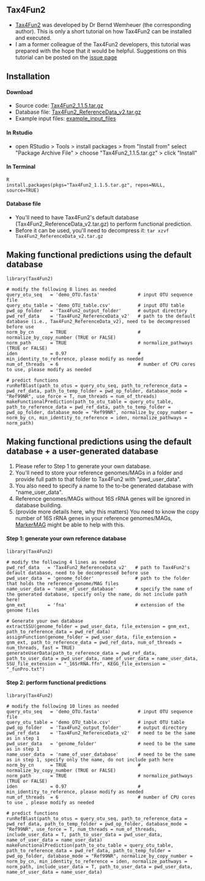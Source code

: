 Tax4Fun2
---

+ [Tax4Fun2](https://doi.org/10.1186/s40793-020-00358-7) was developed by Dr Bernd Wemheuer (the corresponding author). This is only a short tutorial on how Tax4Fun2 can be installed and executed.
+ I am a former colleague of the Tax4Fun2 developers, this tutorial was prepared with the hope that it would be helpful. Suggestions on this tutorial can be posted on the [issue page](https://github.com/songweizhi/Tax4Fun2_short_tutorial/issues)


Installation
---

#### Download
+ Source code: [Tax4Fun2_1.1.5.tar.gz](https://zenodo.org/records/10035668)
+ Database file: [Tax4Fun2_ReferenceData_v2.tar.gz](https://zenodo.org/records/10035668)
+ Example input files: [example_input_files](https://github.com/songweizhi/Tax4Fun2_short_tutorial/tree/master/example_input_files)

#### In Rstudio

+ open RStudio > Tools > install packages > from "Install from" select "Package Archive File" > choose "Tax4Fun2_1.1.5.tar.gz" > click "Install"

#### In Terminal

    R
    install.packages(pkgs="Tax4Fun2_1.1.5.tar.gz", repos=NULL, source=TRUE)

#### Database file 

+ You'll need to have Tax4Fun2's default database (Tax4Fun2_ReferenceData_v2.tar.gz) to perform functional prediction. 
+ Before it can be used, you'll need to decompress it: `tar xzvf Tax4Fun2_ReferenceData_v2.tar.gz`


Making functional predictions using the default database
---

    library(Tax4Fun2)

    # modify the following 8 lines as needed
    query_otu_seq   = 'demo_OTU.fasta'              # input OTU sequence file
    query_otu_table = 'demo_OTU_table.csv'          # input OTU table
    pwd_op_folder   = 'Tax4Fun2_output_folder'      # output directory
    pwd_ref_data    = 'Tax4Fun2_ReferenceData_v2'   # path to the default database (i.e., Tax4Fun2_ReferenceData_v2), need to be decompressed before use
    norm_by_cn      = TRUE                          # normalize_by_copy_number (TRUE or FALSE)
    norm_path       = TRUE                          # normalize_pathways (TRUE or FALSE)
    iden            = 0.97                          # min_identity_to_reference, please modify as needed
    num_of_threads  = 6                             # number of CPU cores to use, please modify as needed

    # predict functions
    runRefBlast(path_to_otus = query_otu_seq, path_to_reference_data = pwd_ref_data, path_to_temp_folder = pwd_op_folder, database_mode = "Ref99NR", use_force = T, num_threads = num_of_threads)
    makeFunctionalPrediction(path_to_otu_table = query_otu_table, path_to_reference_data = pwd_ref_data, path_to_temp_folder = pwd_op_folder, database_mode = "Ref99NR", normalize_by_copy_number = norm_by_cn, min_identity_to_reference = iden, normalize_pathways = norm_path)


Making functional predictions using the default database + a user-generated database
---

1. Please refer to Step 1 to generate your own database.
1. You'll need to store your reference genomes/MAGs in a folder and provide full path to that folder to Tax4Fun2 with "pwd_user_data".
1. You also need to specify a name to the to-be generated database with "name_user_data".
1. Reference genomes/MAGs without 16S rRNA genes will be ignored in database building.
1. (provide more details here, why this matters) You need to know the copy number of 16S rRNA genes in your reference genomes/MAGs, [MarkerMAG](https://github.com/songweizhi/MarkerMAG) might be able to help with this.

#### Step 1: generate your own reference database

    library(Tax4Fun2)

    # modify the following 4 lines as needed
    pwd_ref_data   = 'Tax4Fun2_ReferenceData_v2'   # path to Tax4Fun2's default database, need to be decompressed before use
    pwd_user_data  = 'genome_folder'               # path to the folder that holds the reference genome/MAG files
    name_user_data = 'name_of_user_database'       # specify the name of the generated database, specify only the name, do not include path here!
    gnm_ext        = 'fna'                         # extension of the genome files
    
    # Generate your own database
    extractSSU(genome_folder = pwd_user_data, file_extension = gnm_ext, path_to_reference_data = pwd_ref_data)
    assignFunction(genome_folder = pwd_user_data, file_extension = gnm_ext, path_to_reference_data = pwd_ref_data, num_of_threads = num_threads, fast = TRUE)
    generateUserData(path_to_reference_data = pwd_ref_data, path_to_user_data = pwd_user_data, name_of_user_data = name_user_data, SSU_file_extension = "_16SrRNA.ffn", KEGG_file_extension = "_funPro.txt")

#### Step 2: perform functional predictions
    
    library(Tax4Fun2)

    # modify the following 10 lines as needed
    query_otu_seq   = 'demo_OTU.fasta'              # input OTU sequence file
    query_otu_table = 'demo_OTU_table.csv'          # input OTU table
    pwd_op_folder   = 'Tax4Fun2_output_folder'      # output directory
    pwd_ref_data    = 'Tax4Fun2_ReferenceData_v2'   # need to be the same as in step 1
    pwd_user_data   = 'genome_folder'               # need to be the same as in step 1
    name_user_data  = 'name_of_user_database'       # need to be the same as in step 1, specify only the name, do not include path here
    norm_by_cn      = TRUE                          # normalize_by_copy_number (TRUE or FALSE)
    norm_path       = TRUE                          # normalize_pathways (TRUE or FALSE)
    iden            = 0.97                          # min_identity_to_reference, please modify as needed
    num_of_threads  = 6                             # number of CPU cores to use , please modify as needed
    
    # predict functions
    runRefBlast(path_to_otus = query_otu_seq, path_to_reference_data = pwd_ref_data, path_to_temp_folder = pwd_op_folder, database_mode = "Ref99NR", use_force = T, num_threads = num_of_threads, include_user_data = T, path_to_user_data = pwd_user_data, name_of_user_data = name_user_data)
    makeFunctionalPrediction(path_to_otu_table = query_otu_table, path_to_reference_data = pwd_ref_data, path_to_temp_folder = pwd_op_folder, database_mode = "Ref99NR", normalize_by_copy_number = norm_by_cn, min_identity_to_reference = iden, normalize_pathways = norm_path, include_user_data = T, path_to_user_data = pwd_user_data, name_of_user_data = name_user_data)
